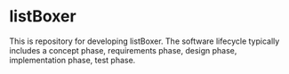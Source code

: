 listBoxer
=========

This is repository for developing listBoxer.
The software lifecycle typically includes a concept phase, 
requirements phase, design phase, implementation phase, test phase.
